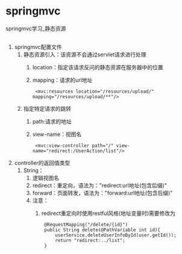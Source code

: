 # springmvc
springmvc学习_静态资源

##
1. springmvc配置文件
	1. 静态资源引入：该资源不会通过servlet请求进行处理
		1. location：指定该请求反问的静态资源在服务器中的位置
		2. mapping：请求的url地址

				<mvc:resources location="/resources/upload/" mapping="/resources/upload/**"/>
	2. 指定特定请求的跳转
		1. path:请求的地址
		2. view-name：视图名
		
				<mvc:view-controller path="/" view-name="redirect:/UserAction/list"/>
2. controller的返回值类型
	1. String：
		1. 逻辑视图名
		2. redirect：重定向，语法为："redirect:url地址(包含后缀)"
		3. forward：页面转发，语法为："forward:url地址(包含后缀)"
		4. 注意：
			1. redirect重定向时使用restful风格(地址变量时)需要修改为

					@RequestMapping("/delete/{id}")
					public String delete(@PathVariable int id){
						userService.deleteUserInfoById(user.getId());
						return "redirect:../list";
					}